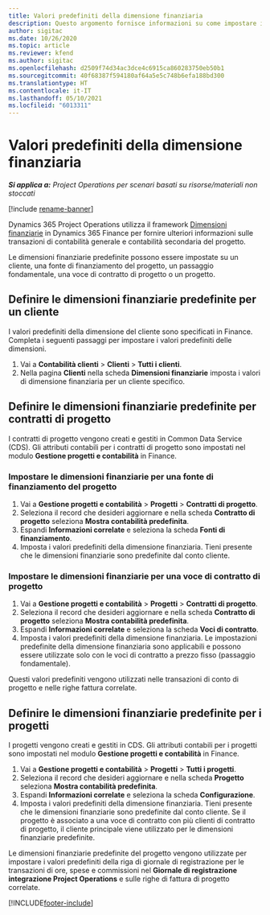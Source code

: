 ```yaml
---
title: Valori predefiniti della dimensione finanziaria
description: Questo argomento fornisce informazioni su come impostare i valori predefiniti della dimensione finanziaria.
author: sigitac
ms.date: 10/26/2020
ms.topic: article
ms.reviewer: kfend
ms.author: sigitac
ms.openlocfilehash: d2509f74d34ac3dce4c6915ca860283750eb50b1
ms.sourcegitcommit: 40f68387f594180af64a5e5c748b6efa188bd300
ms.translationtype: HT
ms.contentlocale: it-IT
ms.lasthandoff: 05/10/2021
ms.locfileid: "6013311"
---
```

# <a name="financial-dimension-defaults"></a>Valori predefiniti della dimensione finanziaria

_**Si applica a:** Project Operations per scenari basati su risorse/materiali non stoccati_

[!include [rename-banner](~/includes/cc-data-platform-banner.md)]

Dynamics 365 Project Operations utilizza il framework [Dimensioni finanziarie](/dynamics365/finance/general-ledger/financial-dimensions) in Dynamics 365 Finance per fornire ulteriori informazioni sulle transazioni di contabilità generale e contabilità secondaria del progetto.

Le dimensioni finanziarie predefinite possono essere impostate su un cliente, una fonte di finanziamento del progetto, un passaggio fondamentale, una voce di contratto di progetto o un progetto.

## <a name="define-default-financial-dimensions-for-a-customer"></a>Definire le dimensioni finanziarie predefinite per un cliente

I valori predefiniti della dimensione del cliente sono specificati in Finance. Completa i seguenti passaggi per impostare i valori predefiniti delle dimensioni.

1. Vai a **Contabilità clienti** > **Clienti** > **Tutti i clienti**.
2. Nella pagina **Clienti** nella scheda **Dimensioni finanziarie** imposta i valori di dimensione finanziaria per un cliente specifico.

## <a name="define-default-financial-dimensions-for-project-contracts"></a>Definire le dimensioni finanziarie predefinite per contratti di progetto

I contratti di progetto vengono creati e gestiti in Common Data Service (CDS). Gli attributi contabili per i contratti di progetto sono impostati nel modulo **Gestione progetti e contabilità** in Finance.

### <a name="set-financial-dimensions-for-a-project-funding-source"></a>Impostare le dimensioni finanziarie per una fonte di finanziamento del progetto

1. Vai a **Gestione progetti e contabilità** > **Progetti** > **Contratti di progetto**.
2. Seleziona il record che desideri aggiornare e nella scheda **Contratto di progetto** seleziona **Mostra contabilità predefinita**.
3. Espandi **Informazioni correlate** e seleziona la scheda **Fonti di finanziamento**.
4. Imposta i valori predefiniti della dimensione finanziaria. Tieni presente che le dimensioni finanziarie sono predefinite dal conto cliente.

### <a name="set-financial-dimensions-for-a-project-contract-line"></a>Impostare le dimensioni finanziarie per una voce di contratto di progetto

1. Vai a **Gestione progetti e contabilità** > **Progetti** > **Contratti di progetto**.
2. Seleziona il record che desideri aggiornare e nella scheda **Contratto di progetto** seleziona **Mostra contabilità predefinita**.
3. Espandi **Informazioni correlate** e seleziona la scheda **Voci di contratto**.
4. Imposta i valori predefiniti della dimensione finanziaria. Le impostazioni predefinite della dimensione finanziaria sono applicabili e possono essere utilizzate solo con le voci di contratto a prezzo fisso (passaggio fondamentale).

Questi valori predefiniti vengono utilizzati nelle transazioni di conto di progetto e nelle righe fattura correlate.

## <a name="define-default-financial-dimensions-for-projects"></a>Definire le dimensioni finanziarie predefinite per i progetti

I progetti vengono creati e gestiti in CDS. Gli attributi contabili per i progetti sono impostati nel modulo **Gestione progetti e contabilità** in Finance.

1. Vai a **Gestione progetti e contabilità** > **Progetti** > **Tutti i progetti**.
2. Seleziona il record che desideri aggiornare e nella scheda **Progetto** seleziona **Mostra contabilità predefinita**.
3. Espandi **Informazioni correlate** e seleziona la scheda **Configurazione**.
4. Imposta i valori predefiniti della dimensione finanziaria. Tieni presente che le dimensioni finanziarie sono predefinite dal conto cliente. Se il progetto è associato a una voce di contratto con più clienti di contratto di progetto, il cliente principale viene utilizzato per le dimensioni finanziarie predefinite.

Le dimensioni finanziarie predefinite del progetto vengono utilizzate per impostare i valori predefiniti della riga di giornale di registrazione per le transazioni di ore, spese e commissioni nel **Giornale di registrazione integrazione Project Operations** e sulle righe di fattura di progetto correlate.


[!INCLUDE[footer-include](../includes/footer-banner.md)]
